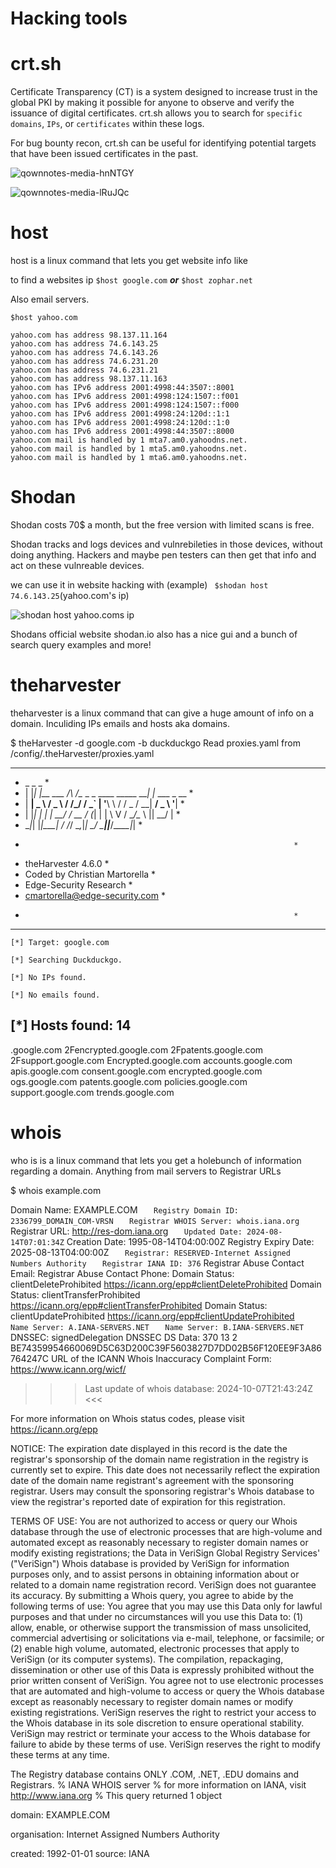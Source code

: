 Hacking tools
========================

crt.sh
========================
Certificate Transparency (CT) is a system designed to increase trust in the global PKI by making it possible for anyone to observe and verify the issuance of digital certificates. crt.sh allows you to search for `specific domains`, `IPs`, or `certificates` within these logs. 

For bug bounty recon, crt.sh can be useful for identifying potential targets that have been issued certificates in the past.

 ![qownnotes-media-hnNTGY](../../../media/qownnotes-media-hnNTGY.png)

![qownnotes-media-lRuJQc](../../../media/qownnotes-media-lRuJQc.png)


host
========================
host is a linux command that lets you get website info like

to find a websites ip
    `$host google.com`  ***or*** `$host zophar.net`
    
Also email servers.

```
$host yahoo.com

yahoo.com has address 98.137.11.164
yahoo.com has address 74.6.143.25
yahoo.com has address 74.6.143.26
yahoo.com has address 74.6.231.20
yahoo.com has address 74.6.231.21
yahoo.com has address 98.137.11.163
yahoo.com has IPv6 address 2001:4998:44:3507::8001
yahoo.com has IPv6 address 2001:4998:124:1507::f001
yahoo.com has IPv6 address 2001:4998:124:1507::f000
yahoo.com has IPv6 address 2001:4998:24:120d::1:1
yahoo.com has IPv6 address 2001:4998:24:120d::1:0
yahoo.com has IPv6 address 2001:4998:44:3507::8000
yahoo.com mail is handled by 1 mta7.am0.yahoodns.net.
yahoo.com mail is handled by 1 mta5.am0.yahoodns.net.
yahoo.com mail is handled by 1 mta6.am0.yahoodns.net.
```


Shodan
========================

Shodan costs 70$ a month,
but the free version with limited scans is free.

Shodan tracks and logs devices and vulnrebileties in those devices, without doing anything.
Hackers and maybe pen testers can then get that info and act on these vulnreable devices.

we can use it in website hacking with (example)
     ` $shodan host 74.6.143.25`(yahoo.com's ip)
     
![shodan host yahoo.coms ip](../../../media/qownnotes-media-AGMzXp.png)

Shodans official website shodan.io also has a nice gui  and a bunch of search query examples and more!



theharvester
========================

theharvester is a linux command that can give a huge amount of info on a domain. Inculiding IPs emails and hosts aka domains.

$ theHarvester -d google.com -b duckduckgo
Read proxies.yaml from /config/.theHarvester/proxies.yaml
*******************************************************************
*  _   _                                            _             *
* | |_| |__   ___    /\  /\__ _ _ ____   _____  ___| |_ ___ _ __  *
* | __|  _ \ / _ \  / /_/ / _` | '__\ \ / / _ \/ __| __/ _ \ '__| *
* | |_| | | |  __/ / __  / (_| | |   \ V /  __/\__ \ ||  __/ |    *
*  \__|_| |_|\___| \/ /_/ \__,_|_|    \_/ \___||___/\__\___|_|    *
*                                                                 *
* theHarvester 4.6.0                                              *
* Coded by Christian Martorella                                   *
* Edge-Security Research                                          *
* cmartorella@edge-security.com                                   *
*                                                                 *
*******************************************************************

`[*] Target: google.com `

`[*] Searching Duckduckgo. `

`[*] No IPs found.`

`[*] No emails found.`

[*] Hosts found: 14
---------------------
.google.com
2Fencrypted.google.com
2Fpatents.google.com
2Fsupport.google.com
Encrypted.google.com
accounts.google.com
apis.google.com
consent.google.com
encrypted.google.com
ogs.google.com
patents.google.com
policies.google.com
support.google.com
trends.google.com


whois
========================
who is is a linux command that lets you get a holebunch of information regarding a domain. Anything from mail servers to Registrar URLs


$ whois example.com

   Domain Name: EXAMPLE.COM
`   Registry Domain ID: 2336799_DOMAIN_COM-VRSN`
`   Registrar WHOIS Server: whois.iana.org`
   Registrar URL: http://res-dom.iana.org
`   Updated Date: 2024-08-14T07:01:34Z`
   Creation Date: 1995-08-14T04:00:00Z
   Registry Expiry Date: 2025-08-13T04:00:00Z
`   Registrar: RESERVED-Internet Assigned Numbers Authority`
`   Registrar IANA ID: 376`
   Registrar Abuse Contact Email:
   Registrar Abuse Contact Phone:
   Domain Status: clientDeleteProhibited https://icann.org/epp#clientDeleteProhibited
   Domain Status: clientTransferProhibited https://icann.org/epp#clientTransferProhibited
   Domain Status: clientUpdateProhibited https://icann.org/epp#clientUpdateProhibited
`   Name Server: A.IANA-SERVERS.NET`
`   Name Server: B.IANA-SERVERS.NET`
   DNSSEC: signedDelegation
   DNSSEC DS Data: 370 13 2 BE74359954660069D5C63D200C39F5603827D7DD02B56F120EE9F3A86764247C
   URL of the ICANN Whois Inaccuracy Complaint Form: https://www.icann.org/wicf/
>>> Last update of whois database: 2024-10-07T21:43:24Z <<<

For more information on Whois status codes, please visit https://icann.org/epp

NOTICE: The expiration date displayed in this record is the date the
registrar's sponsorship of the domain name registration in the registry is
currently set to expire. This date does not necessarily reflect the expiration
date of the domain name registrant's agreement with the sponsoring
registrar.  Users may consult the sponsoring registrar's Whois database to
view the registrar's reported date of expiration for this registration.

TERMS OF USE: You are not authorized to access or query our Whois
database through the use of electronic processes that are high-volume and
automated except as reasonably necessary to register domain names or
modify existing registrations; the Data in VeriSign Global Registry
Services' ("VeriSign") Whois database is provided by VeriSign for
information purposes only, and to assist persons in obtaining information
about or related to a domain name registration record. VeriSign does not
guarantee its accuracy. By submitting a Whois query, you agree to abide
by the following terms of use: You agree that you may use this Data only
for lawful purposes and that under no circumstances will you use this Data
to: (1) allow, enable, or otherwise support the transmission of mass
unsolicited, commercial advertising or solicitations via e-mail, telephone,
or facsimile; or (2) enable high volume, automated, electronic processes
that apply to VeriSign (or its computer systems). The compilation,
repackaging, dissemination or other use of this Data is expressly
prohibited without the prior written consent of VeriSign. You agree not to
use electronic processes that are automated and high-volume to access or
query the Whois database except as reasonably necessary to register
domain names or modify existing registrations. VeriSign reserves the right
to restrict your access to the Whois database in its sole discretion to ensure
operational stability.  VeriSign may restrict or terminate your access to the
Whois database for failure to abide by these terms of use. VeriSign
reserves the right to modify these terms at any time.

The Registry database contains ONLY .COM, .NET, .EDU domains and
Registrars.
% IANA WHOIS server
% for more information on IANA, visit http://www.iana.org
% This query returned 1 object

domain:       EXAMPLE.COM

organisation: Internet Assigned Numbers Authority

created:      1992-01-01
source:       IANA

